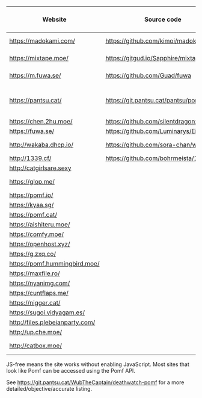  Website                | Source code                             | Size limit (MiB) | Notes
------------------------|-----------------------------------------|------------------|-------
<https://madokami.com/> | <https://github.com/kimoi/madokami.com> | 256              | On fire
<https://mixtape.moe/>  | <https://gitgud.io/Sapphire/mixtape.moe/> | 100            | Paste, voice
<https://m.fuwa.se/>    | <https://github.com/Guad/fuwa>          | 10               | JS-free
<https://pantsu.cat/>   | <https://git.pantsu.cat/pantsu/pomf>    | 128              | Git, JS-free, paste
<https://chen.2hu.moe/> | <https://github.com/silentdragonz/chen> | 50               |
<https://fuwa.se/>      | <https://github.com/Luminarys/Eientei>  | 32               |
<http://wakaba.dhcp.io/> | <https://github.com/sora-chan/wakaba>  | 128              | JS-free
<http://1339.cf/>       | <https://github.com/bohrmeista/1338>    | 100              |
<http://catgirlsare.sexy> |                                       | 100              |
<https://glop.me/>      |                                         | 10               | Uses [IPFS][0]
<https://pomf.io/>      |                                         | 256              |
<https://kyaa.sg/>      |                                         | 100              |
<https://pomf.cat/>     |                                         | 50               |
<https://aishiteru.moe/> |                                        | 500              | Git
<https://comfy.moe/>    |                                         | 512              |
<https://openhost.xyz/> |                                         | 1024             |
<https://g.zxq.co/>     |                                         | 80               |
<https://pomf.hummingbird.moe/> |                                 | 50               |
<https://maxfile.ro/>   |                                         | 50               |
<https://nyanimg.com/>  |                                         | 50               |
<https://cuntflaps.me/> |                                         | 200              |
<https://nigger.cat/>   |                                         | 50               |
<https://sugoi.vidyagam.es/> |                                    | 50               |
<http://files.plebeianparty.com/> |                               | 50               |
<http://up.che.moe/>    |                                         | 50               |
<http://catbox.moe/>    |                                         | 200              | JS-free

JS-free means the site works without enabling JavaScript. Most sites that look like Pomf can be accessed
using the Pomf API.

See <https://git.pantsu.cat/WubTheCaptain/deathwatch-pomf> for a more detailed/objective/accurate listing.

[0]: http://ipfs.io/
